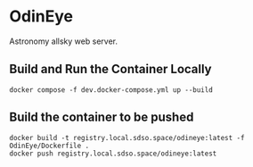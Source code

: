 # OdinEye

Astronomy allsky web server.

## Build and Run the Container Locally

```
docker compose -f dev.docker-compose.yml up --build
```

## Build the container to be pushed

```
docker build -t registry.local.sdso.space/odineye:latest -f OdinEye/Dockerfile .
docker push registry.local.sdso.space/odineye:latest
```